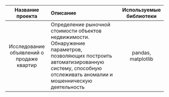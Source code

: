 | Название проекта | Описание | Используемые библиотеки|
| :--------------------:| :--------------------- |:---------------------------:|
| Исследование объявлений о продаже квартир| Определение рыночной стоимости объектов недвижимости. Обнаружение параметров, позволяющих построить автоматизированную систему, способную отслеживать аномалии и мошенническую деятельность |pandas, matplotlib|
